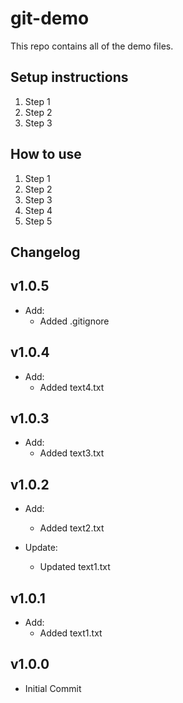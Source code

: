 # git-demo

This repo contains all of the demo files.

## Setup instructions

1. Step 1
2. Step 2
3. Step 3

## How to use

1. Step 1
2. Step 2
3. Step 3
4. Step 4
5. Step 5

## Changelog

## v1.0.5
* Add:
    * Added .gitignore

## v1.0.4
* Add:
    * Added text4.txt

## v1.0.3
* Add:
    * Added text3.txt

## v1.0.2
* Add:
    * Added text2.txt

* Update:
    * Updated text1.txt

## v1.0.1
* Add:
    * Added text1.txt

## v1.0.0
* Initial Commit
